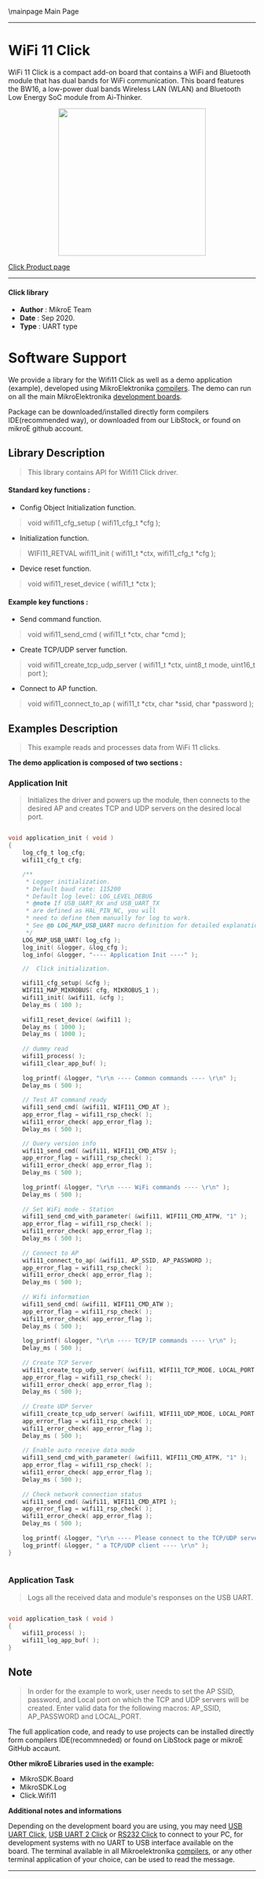 \mainpage Main Page
 
---
# WiFi 11 Click

WiFi 11 Click is a compact add-on board that contains a WiFi and Bluetooth module that has dual bands for WiFi communication. This board features the BW16, a low-power dual bands Wireless LAN (WLAN) and Bluetooth Low Energy SoC module from Ai-Thinker.

<p align="center">
  <img src="https://download.mikroe.com/images/click_for_ide/wifi11_click.png" height=300px>
</p>

[Click Product page](https://www.mikroe.com/wifi-11-click)

---


#### Click library 

- **Author**        : MikroE Team
- **Date**          : Sep 2020.
- **Type**          : UART type


# Software Support

We provide a library for the Wifi11 Click 
as well as a demo application (example), developed using MikroElektronika 
[compilers](https://shop.mikroe.com/compilers). 
The demo can run on all the main MikroElektronika [development boards](https://shop.mikroe.com/development-boards).

Package can be downloaded/installed directly form compilers IDE(recommended way), or downloaded from our LibStock, or found on mikroE github account. 

## Library Description

> This library contains API for Wifi11 Click driver.

#### Standard key functions :

- Config Object Initialization function.
> void wifi11_cfg_setup ( wifi11_cfg_t *cfg ); 
 
- Initialization function.
> WIFI11_RETVAL wifi11_init ( wifi11_t *ctx, wifi11_cfg_t *cfg );

- Device reset function.
> void wifi11_reset_device ( wifi11_t *ctx );

#### Example key functions :

- Send command function.
> void wifi11_send_cmd ( wifi11_t *ctx, char *cmd );
 
- Create TCP/UDP server function.
> void wifi11_create_tcp_udp_server ( wifi11_t *ctx, uint8_t mode, uint16_t port );

- Connect to AP function.
> void wifi11_connect_to_ap ( wifi11_t *ctx, char *ssid, char *password );

## Examples Description

> This example reads and processes data from WiFi 11 clicks.

**The demo application is composed of two sections :**

### Application Init 

> Initializes the driver and powers up the module, then connects to the desired AP
> and creates TCP and UDP servers on the desired local port.

```c

void application_init ( void )
{
    log_cfg_t log_cfg;
    wifi11_cfg_t cfg;

    /** 
     * Logger initialization.
     * Default baud rate: 115200
     * Default log level: LOG_LEVEL_DEBUG
     * @note If USB_UART_RX and USB_UART_TX 
     * are defined as HAL_PIN_NC, you will 
     * need to define them manually for log to work. 
     * See @b LOG_MAP_USB_UART macro definition for detailed explanation.
     */
    LOG_MAP_USB_UART( log_cfg );
    log_init( &logger, &log_cfg );
    log_info( &logger, "---- Application Init ----" );

    //  Click initialization.

    wifi11_cfg_setup( &cfg );
    WIFI11_MAP_MIKROBUS( cfg, MIKROBUS_1 );
    wifi11_init( &wifi11, &cfg );
    Delay_ms ( 100 );
    
    wifi11_reset_device( &wifi11 );
    Delay_ms ( 1000 );
    Delay_ms ( 1000 );
    
    // dummy read
    wifi11_process( );
    wifi11_clear_app_buf( );
    
    log_printf( &logger, "\r\n ---- Common commands ---- \r\n" );
    Delay_ms ( 500 );
    
    // Test AT command ready
    wifi11_send_cmd( &wifi11, WIFI11_CMD_AT );
    app_error_flag = wifi11_rsp_check( );
    wifi11_error_check( app_error_flag );
    Delay_ms ( 500 );

    // Query version info
    wifi11_send_cmd( &wifi11, WIFI11_CMD_ATSV );
    app_error_flag = wifi11_rsp_check( );
    wifi11_error_check( app_error_flag );
    Delay_ms ( 500 );
    
    log_printf( &logger, "\r\n ---- WiFi commands ---- \r\n" );
    Delay_ms ( 500 );
    
    // Set WiFi mode - Station
    wifi11_send_cmd_with_parameter( &wifi11, WIFI11_CMD_ATPW, "1" );
    app_error_flag = wifi11_rsp_check( );
    wifi11_error_check( app_error_flag );
    Delay_ms ( 500 );
    
    // Connect to AP
    wifi11_connect_to_ap( &wifi11, AP_SSID, AP_PASSWORD );
    app_error_flag = wifi11_rsp_check( );
    wifi11_error_check( app_error_flag );
    Delay_ms ( 500 );
    
    // Wifi information
    wifi11_send_cmd( &wifi11, WIFI11_CMD_ATW );
    app_error_flag = wifi11_rsp_check( );
    wifi11_error_check( app_error_flag );
    Delay_ms ( 500 );
    
    log_printf( &logger, "\r\n ---- TCP/IP commands ---- \r\n" );
    Delay_ms ( 500 );
    
    // Create TCP Server
    wifi11_create_tcp_udp_server( &wifi11, WIFI11_TCP_MODE, LOCAL_PORT );
    app_error_flag = wifi11_rsp_check( );
    wifi11_error_check( app_error_flag );
    Delay_ms ( 500 );
    
    // Create UDP Server
    wifi11_create_tcp_udp_server( &wifi11, WIFI11_UDP_MODE, LOCAL_PORT );
    app_error_flag = wifi11_rsp_check( );
    wifi11_error_check( app_error_flag );
    Delay_ms ( 500 );
    
    // Enable auto receive data mode
    wifi11_send_cmd_with_parameter( &wifi11, WIFI11_CMD_ATPK, "1" );
    app_error_flag = wifi11_rsp_check( );
    wifi11_error_check( app_error_flag );
    Delay_ms ( 500 );
    
    // Check network connection status
    wifi11_send_cmd( &wifi11, WIFI11_CMD_ATPI );
    app_error_flag = wifi11_rsp_check( );
    wifi11_error_check( app_error_flag );
    Delay_ms ( 500 );
    
    log_printf( &logger, "\r\n ---- Please connect to the TCP/UDP server listed above via" );
    log_printf( &logger, " a TCP/UDP client ---- \r\n" ); 
}
  
```

### Application Task

> Logs all the received data and module's responses on the USB UART.

```c

void application_task ( void )
{
    wifi11_process( );
    wifi11_log_app_buf( );
} 

```

## Note

> In order for the example to work, user needs to set the AP SSID, password, and Local port
> on which the TCP and UDP servers will be created.
> Enter valid data for the following macros: AP_SSID, AP_PASSWORD and LOCAL_PORT.

The full application code, and ready to use projects can be  installed directly form compilers IDE(recommneded) or found on LibStock page or mikroE GitHub accaunt.

**Other mikroE Libraries used in the example:** 

- MikroSDK.Board
- MikroSDK.Log
- Click.Wifi11

**Additional notes and informations**

Depending on the development board you are using, you may need 
[USB UART Click](https://shop.mikroe.com/usb-uart-click), 
[USB UART 2 Click](https://shop.mikroe.com/usb-uart-2-click) or 
[RS232 Click](https://shop.mikroe.com/rs232-click) to connect to your PC, for 
development systems with no UART to USB interface available on the board. The 
terminal available in all Mikroelektronika 
[compilers](https://shop.mikroe.com/compilers), or any other terminal application 
of your choice, can be used to read the message.



---
